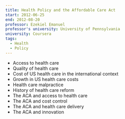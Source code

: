 ```yaml
---
title: Health Policy and the Affordable Care Act
start: 2012-06-25
end: 2012-08-20
professor: Ezekiel Emanuel
professor's university: University of Pennsylvania
university: Coursera
tags:
  - Health
  - Policy
---
```

- Access to health care
- Quality of health care
- Cost of US health care in the international context
- Growth in US health care costs
- Health care malpractice
- History of health care reform
- The ACA and access to health care
- The ACA and cost control
- The ACA and health care delivery
- The ACA and innovation
